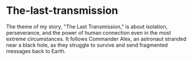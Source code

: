 # The-last-transmission
The theme of my story, "The Last Transmission," is about isolation, perseverance, and the power of human connection even in the most extreme circumstances. It follows Commander Alex, an astronaut stranded near a black hole, as they struggle to survive and send fragmented messages back to Earth.
